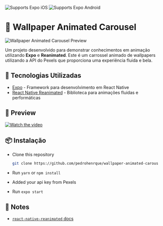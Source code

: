 <p>
  <!-- iOS -->
  <img alt="Supports Expo iOS" longdesc="Supports Expo iOS" src="https://img.shields.io/badge/iOS-4630EB.svg?style=flat-square&logo=APPLE&labelColor=999999&logoColor=fff" />
  <!-- Android -->
  <img alt="Supports Expo Android" longdesc="Supports Expo Android" src="https://img.shields.io/badge/Android-4630EB.svg?style=flat-square&logo=ANDROID&labelColor=A4C639&logoColor=fff" />
  <!-- Web -->
</p>

# 📱 Wallpaper Animated Carousel

![Wallpaper Animated Carousel Preview](preview-image-url)

Um projeto desenvolvido para demonstrar conhecimentos em animação utilizando **Expo** e **Reanimated**. Este é um carrossel animado de wallpapers utilizando a API do Pexels que proporciona uma experiência fluida e bela.

## 🚀 Tecnologias Utilizadas

- [Expo](https://expo.dev/) - Framework para desenvolvimento em React Native
- [React Native Reanimated](https://docs.swmansion.com/react-native-reanimated/) - Biblioteca para animações fluidas e performáticas

## 🎥 Preview

[![Watch the video](https://img.youtube.com/vi/rkUWnbnNA0A/maxresdefault.jpg)](https://www.youtube.com/watch?v=rkUWnbnNA0A)

## 📦 Instalação

- Clone this repository

  ```sh
  git clone https://github.com/pedrohenrque/wallpaper-animated-carousel.git
  ```

- Run `yarn` or `npm install`
- Added your api key from Pexels
- Run `expo start`

## 📝 Notes

- [`react-native-reanimated` docs](https://docs.swmansion.com/react-native-reanimated/)
